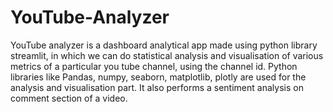 # YouTube-Analyzer
YouTube analyzer is a dashboard analytical app made using python library streamlit, in
which we can do statistical analysis and visualisation of various metrics of a particular you
tube channel, using the channel id.
Python libraries like Pandas, numpy, seaborn, matplotlib, plotly are used for the analysis and
visualisation part. It also performs a sentiment analysis on comment section of a video.


